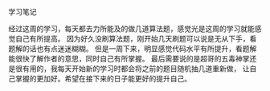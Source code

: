 学习笔记

经过这周的学习，每天都去力所能及的做几道算法题，感觉光是这周的学习就能感觉自己有所提高。
因为好久没刷算法题，刚开始几天刷题可以说是无从下手，看题解的话也有点迷迷糊糊。
但是一周下来，明显感觉代码水平有所提升，看题解能很快了解作者的意思，同时自己有所掌握。
最后需要说的是超哥的五毒神掌还是很有用的，我每天开始新的学习时都会将之前的题目随机抽几道重新做，
让自己掌握的更加好。希望在接下来的日子能更好的提升自己。